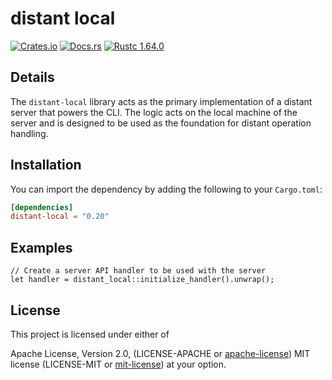 # distant local

[![Crates.io][distant_crates_img]][distant_crates_lnk] [![Docs.rs][distant_doc_img]][distant_doc_lnk] [![Rustc 1.64.0][distant_rustc_img]][distant_rustc_lnk]

[distant_crates_img]: https://img.shields.io/crates/v/distant-local.svg
[distant_crates_lnk]: https://crates.io/crates/distant-local
[distant_doc_img]: https://docs.rs/distant-local/badge.svg
[distant_doc_lnk]: https://docs.rs/distant-local
[distant_rustc_img]: https://img.shields.io/badge/distant_local-rustc_1.64+-lightgray.svg
[distant_rustc_lnk]: https://blog.rust-lang.org/2022/09/22/Rust-1.64.0.html

## Details

The `distant-local` library acts as the primary implementation of a distant
server that powers the CLI. The logic acts on the local machine of the server
and is designed to be used as the foundation for distant operation handling.

## Installation

You can import the dependency by adding the following to your `Cargo.toml`:

```toml
[dependencies]
distant-local = "0.20"
```

## Examples

```rust,no_run
// Create a server API handler to be used with the server
let handler = distant_local::initialize_handler().unwrap();
```

## License

This project is licensed under either of

Apache License, Version 2.0, (LICENSE-APACHE or
[apache-license][apache-license]) MIT license (LICENSE-MIT or
[mit-license][mit-license]) at your option.

[apache-license]: http://www.apache.org/licenses/LICENSE-2.0
[mit-license]: http://opensource.org/licenses/MIT
